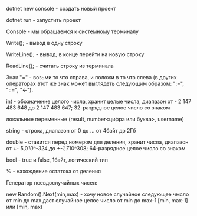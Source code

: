 dotnet new console - создать новый проект

dotnet run - запустить проект

Console - мы обращаемся к системному терминалу

Write(); - вывод в одну строку

WriteLine(); - вывод, в конце перейти на новую строку

ReadLine(); - считать строку из терминала

Знак "=" - возьми то что справа, и положи в то что слева (в других операторах этот же знак может выглядеть следующим образом: ":=", "::=", "<-").

int - обозначение целого числа, хранит целые числа, диапазон от - 2 147 483 648 до 2 147 483 647; 32-разрядное целое число со знаком

локальные переменные (result, number<цифра или буква>, username)

string - строка, диапазон от 0 до ... от 4байт до 2Гб

double - ставится перед номером для деления, хранит числа, диапазон от +- 5,0*10^-324  до  +-1,7*10^308; 64-разрядное целое число со знаком

bool - true и false, 1байт, логический тип

% - нахождение остатока от деления

Генератор псевдослучайных чисел:

new Random().Next(min,max) - хочу новое случайное следующее чмсло от min до max
даст случайное целое число от min до max-1 [min, max-1] или [min, max)

